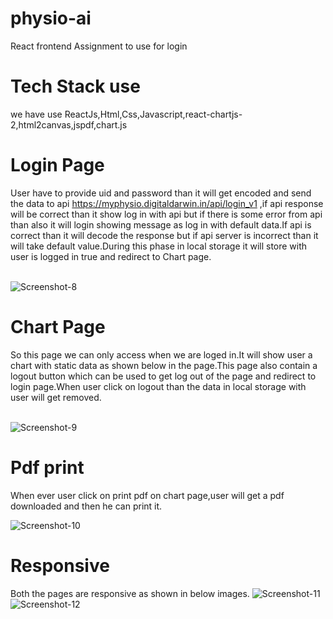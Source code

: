 # physio-ai
React frontend Assignment to use for login


# Tech Stack use 
we have use ReactJs,Html,Css,Javascript,react-chartjs-2,html2canvas,jspdf,chart.js

# Login Page
User have to provide uid and password than it will get encoded and send the data to api https://myphysio.digitaldarwin.in/api/login_v1 ,if api response will be correct than it show log in with api but if there is some error from api than also it will login showing message as log in with default data.If api is correct than it will decode the response but if api server is incorrect than it will take default value.During this phase in local storage it will store with user is logged in true and redirect to Chart page.

<br/>
<img src="https://i.ibb.co/vwxNHyh/Screenshot-8.png" alt="Screenshot-8" />
<br/>

# Chart Page
So this page we can only access when we are loged in.It will show user a chart with static data as shown below in the page.This page also contain a logout button which can be used to get log out of the page and redirect to login page.When user click on logout than the data in local storage with user will get removed.

<br/>
<img src="https://i.ibb.co/QQKf9Ns/Screenshot-9.png" alt="Screenshot-9" />
<br/>

# Pdf print
When ever user click on print pdf on chart page,user will get a pdf downloaded and then he can print it.

<img src="https://i.ibb.co/PWccPXc/Screenshot-10.png" alt="Screenshot-10">


# Responsive
Both the pages are responsive as shown in below images.
<img src="https://i.ibb.co/hDs3QN4/Screenshot-11.png" alt="Screenshot-11" />
<img src="https://i.ibb.co/0F8MgvL/Screenshot-12.png" alt="Screenshot-12" />

